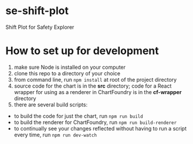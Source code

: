 # se-shift-plot
Shift Plot for Safety Explorer

# How to set up for development
1. make sure Node is installed on your computer
2. clone this repo to a directory of your choice
3. from command line, run `npm install` at root of the project directory
4. source code for the chart is in the **src** directory; code for a React wrapper for using as a renderer in ChartFoundry is in the **cf-wrapper** directory
5. there are several build scripts:
  - to build the code for just the chart, run `npm run build`
  - to build the renderer for ChartFoundry, run `npm run build-renderer`
  - to continually see your changes reflected without having to run a script every time, run `npm run dev-watch`
